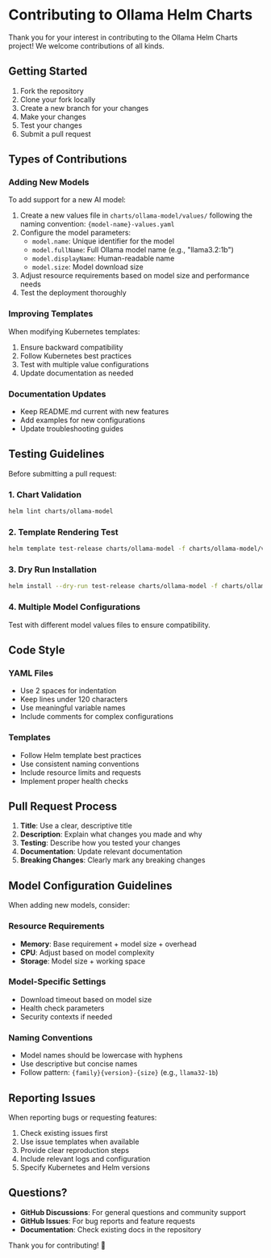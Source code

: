 # Contributing to Ollama Helm Charts

Thank you for your interest in contributing to the Ollama Helm Charts project! We welcome contributions of all kinds.

## Getting Started

1. Fork the repository
2. Clone your fork locally
3. Create a new branch for your changes
4. Make your changes
5. Test your changes
6. Submit a pull request

## Types of Contributions

### Adding New Models

To add support for a new AI model:

1. Create a new values file in `charts/ollama-model/values/` following the naming convention: `{model-name}-values.yaml`
2. Configure the model parameters:
   - `model.name`: Unique identifier for the model
   - `model.fullName`: Full Ollama model name (e.g., "llama3.2:1b")
   - `model.displayName`: Human-readable name
   - `model.size`: Model download size
3. Adjust resource requirements based on model size and performance needs
4. Test the deployment thoroughly

### Improving Templates

When modifying Kubernetes templates:

1. Ensure backward compatibility
2. Follow Kubernetes best practices
3. Test with multiple value configurations
4. Update documentation as needed

### Documentation Updates

- Keep README.md current with new features
- Add examples for new configurations
- Update troubleshooting guides

## Testing Guidelines

Before submitting a pull request:

### 1. Chart Validation
```bash
helm lint charts/ollama-model
```

### 2. Template Rendering Test
```bash
helm template test-release charts/ollama-model -f charts/ollama-model/values/llama32-1b-values.yaml
```

### 3. Dry Run Installation
```bash
helm install --dry-run test-release charts/ollama-model -f charts/ollama-model/values/llama32-1b-values.yaml
```

### 4. Multiple Model Configurations
Test with different model values files to ensure compatibility.

## Code Style

### YAML Files
- Use 2 spaces for indentation
- Keep lines under 120 characters
- Use meaningful variable names
- Include comments for complex configurations

### Templates
- Follow Helm template best practices
- Use consistent naming conventions
- Include resource limits and requests
- Implement proper health checks

## Pull Request Process

1. **Title**: Use a clear, descriptive title
2. **Description**: Explain what changes you made and why
3. **Testing**: Describe how you tested your changes
4. **Documentation**: Update relevant documentation
5. **Breaking Changes**: Clearly mark any breaking changes

## Model Configuration Guidelines

When adding new models, consider:

### Resource Requirements
- **Memory**: Base requirement + model size + overhead
- **CPU**: Adjust based on model complexity
- **Storage**: Model size + working space

### Model-Specific Settings
- Download timeout based on model size
- Health check parameters
- Security contexts if needed

### Naming Conventions
- Model names should be lowercase with hyphens
- Use descriptive but concise names
- Follow pattern: `{family}{version}-{size}` (e.g., `llama32-1b`)

## Reporting Issues

When reporting bugs or requesting features:

1. Check existing issues first
2. Use issue templates when available
3. Provide clear reproduction steps
4. Include relevant logs and configuration
5. Specify Kubernetes and Helm versions

## Questions?

- **GitHub Discussions**: For general questions and community support
- **GitHub Issues**: For bug reports and feature requests
- **Documentation**: Check existing docs in the repository

Thank you for contributing! 🚀
